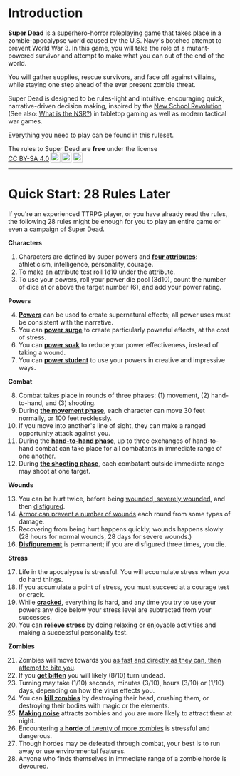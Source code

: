 # Introduction

**Super Dead** is a superhero-horror roleplaying game that takes place in a zombie-apocalypse world caused by the U.S. Navy's botched attempt to prevent World War 3. In this game, you will take the role of a mutant-powered survivor and attempt to make what you can out of the end of the world.

You will gather supplies, rescue survivors, and face off against villains, while staying one step ahead of the ever present zombie threat.

Super Dead is designed to be rules-light and intuitive, encouraging quick, narrative-driven decision making, inspired by the [New School Revolution](https://boneboxchant.wordpress.com/2022/05/04/revisiting-the-nsr/) (See also: [What is the NSR?](https://www.congas.blog/what-is-the-nsr/)) in tabletop gaming as well as modern tactical war games.

Everything you need to play can be found in this ruleset.

<p xmlns:cc="http://creativecommons.org/ns#" xmlns:dct="http://purl.org/dc/terms/">The rules to Super Dead are <strong>free</strong> under the license <a href="https://creativecommons.org/licenses/by-sa/4.0/?ref=chooser-v1" target="_blank" rel="license noopener noreferrer" style="display:inline-block;">CC BY-SA 4.0<img style="height:22px!important;margin-left:3px;vertical-align:text-bottom;" src="https://mirrors.creativecommons.org/presskit/icons/cc.svg?ref=chooser-v1" alt=""><img style="height:22px!important;margin-left:3px;vertical-align:text-bottom;" src="https://mirrors.creativecommons.org/presskit/icons/by.svg?ref=chooser-v1" alt=""><img style="height:22px!important;margin-left:3px;vertical-align:text-bottom;" src="https://mirrors.creativecommons.org/presskit/icons/sa.svg?ref=chooser-v1" alt=""></a></p>

-----

# Quick Start: 28 Rules Later

If you're an experienced TTRPG player, or you have already read the rules, the following 28 rules might be enough for you to play an entire game or even a campaign of Super Dead.

**Characters**

1. Characters are defined by super powers and [**four attributes**](2_characters.md#attributes-and-saves): athleticism, intelligence, personality, courage.
2. To make an attribute test roll 1d10 under the attribute.
3. To use your powers, roll your power die pool (3d10), count the number of dice at or above the target number (6), and add your power rating.

**Powers**

4. [**Powers**](3_powers.md) can be used to create supernatural effects; all power uses must be consistent with the narrative.
5. You can [__power surge__](3_powers.md#power-surge) to create particularly powerful effects, at the cost of stress.
6. You can [__power soak__](3_powers.md#power-soak) to reduce your power effectiveness, instead of taking a wound.
7. You can [__power student__](3_powers.md#power-stunt) to use your powers in creative and impressive ways.

**Combat**

8. Combat takes place in rounds of three phases: (1) movement, (2) hand-to-hand, and (3) shooting.
2. During **[the movement phase](4_combat.md#the-movement-phase)**, each character can move 30 feet normally, or 100 feet recklessly.
3. If you move into another's line of sight, they can make a ranged opportunity attack against you.
4. During the **[hand-to-hand phase](4_combat.md#the-hand-to-hand-phase)**, up to three exchanges of hand-to-hand combat can take place for all combatants in immediate range of one another.
5. During **[the shooting phase](4_combat.md#the-shooting-phase)**, each combatant outside immediate range may shoot at one target.

**Wounds**

13. You can be hurt twice, before being [wounded, severely wounded](4_combat.md#being-wounded), and then [disfigured](4_combat.md#disfigurement-and-death).
2. [Armor can prevent a number of wounds](5_gear.md#armor) each round from some types of damage.
3. Recovering from being hurt happens quickly, wounds happens slowly (28 hours for normal wounds, 28 days for severe wounds.)
4. [**Disfigurement**](4_combat.md#disfigurement-and-death) is permanent; if you are disfigured three times, you die.

**Stress**

17. Life in the apocalypse is stressful. You will accumulate stress when you do hard things.
2.  If you accumulate a point of stress, you must succeed at a courage test or crack.
3.  While [**cracked**](2_characters.md#stress), everything is hard, and any time you try to use your powers any dice below your stress level are subtracted from your successes.
4.  You can [**relieve stress**](2_characters.md#stress-relief) by doing relaxing or enjoyable activities and making a successful personality test.

**Zombies**

21. Zombies will move towards you [as fast and directly as they can, then attempt to bite you](6_zombies.md#the-zomb-3).
2. If you [**get bitten**](6_zombies.md#zombies-bites-and-turning-undead) you will likely (8/10) turn undead.
2. Turning may take (1/10) seconds, minutes (3/10), hours (3/10) or (1/10) days, depending on how the virus effects you.
2. You can [**kill zombies**](6_zombies.md#killing-zombies) by destroying their head, crushing them, or destroying their bodies with magic or the elements.
2. [**Making noise**](6_zombies.md#threat-and-noise) attracts zombies and you are more likely to attract them at night.
2. Encountering [a **horde** of twenty of more zombies](6_zombies.md#zombie-hordes) is stressful and dangerous.
2. Though hordes may be defeated through combat, your best is to run away or use environmental features.
2. Anyone who finds themselves in immediate range of a zombie horde is devoured.
